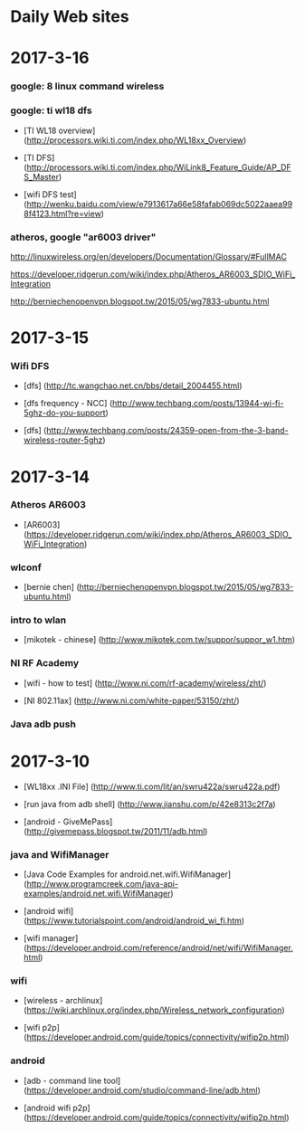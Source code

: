 




# Daily Web sites



# 2017-3-16
### google: 8 linux command wireless


### google: ti wl18 dfs
* [TI WL18 overview] (http://processors.wiki.ti.com/index.php/WL18xx_Overview)

* [TI DFS] (http://processors.wiki.ti.com/index.php/WiLink8_Feature_Guide/AP_DFS_Master)


* [wifi DFS test] (http://wenku.baidu.com/view/e7913617a66e58fafab069dc5022aaea998f4123.html?re=view)


### atheros, google "ar6003 driver"
http://linuxwireless.org/en/developers/Documentation/Glossary/#FullMAC

https://developer.ridgerun.com/wiki/index.php/Atheros_AR6003_SDIO_WiFi_Integration


http://berniechenopenvpn.blogspot.tw/2015/05/wg7833-ubuntu.html









# 2017-3-15

### Wifi DFS
* [dfs] (http://tc.wangchao.net.cn/bbs/detail_2004455.html)

* [dfs frequency - NCC] (http://www.techbang.com/posts/13944-wi-fi-5ghz-do-you-support)

* [dfs] (http://www.techbang.com/posts/24359-open-from-the-3-band-wireless-router-5ghz)








# 2017-3-14


### Atheros AR6003
* [AR6003] (https://developer.ridgerun.com/wiki/index.php/Atheros_AR6003_SDIO_WiFi_Integration)





### wlconf
* [bernie chen] (http://berniechenopenvpn.blogspot.tw/2015/05/wg7833-ubuntu.html)



### intro to wlan
* [mikotek - chinese] (http://www.mikotek.com.tw/suppor/suppor_w1.htm)



### NI RF Academy

* [wifi - how to test] (http://www.ni.com/rf-academy/wireless/zht/)


* [NI 802.11ax] (http://www.ni.com/white-paper/53150/zht/)












### Java adb push











# 2017-3-10
* [WL18xx .INI File] (http://www.ti.com/lit/an/swru422a/swru422a.pdf)


* [run java from adb shell] (http://www.jianshu.com/p/42e8313c2f7a)

* [android - GiveMePass] (http://givemepass.blogspot.tw/2011/11/adb.html)




### java and WifiManager
* [Java Code Examples for android.net.wifi.WifiManager] (http://www.programcreek.com/java-api-examples/android.net.wifi.WifiManager)

* [android wifi] (https://www.tutorialspoint.com/android/android_wi_fi.htm)

* [wifi manager] (https://developer.android.com/reference/android/net/wifi/WifiManager.html)





### wifi

* [wireless - archlinux] (https://wiki.archlinux.org/index.php/Wireless_network_configuration)


* [wifi p2p] (https://developer.android.com/guide/topics/connectivity/wifip2p.html)

### android

* [adb - command line tool] (https://developer.android.com/studio/command-line/adb.html)

* [android wifi p2p] (https://developer.android.com/guide/topics/connectivity/wifip2p.html)
